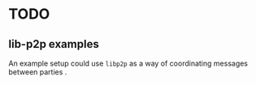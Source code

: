 # TODO

## lib-p2p examples

An example setup could use `libp2p` as a way of coordinating messages between parties .
